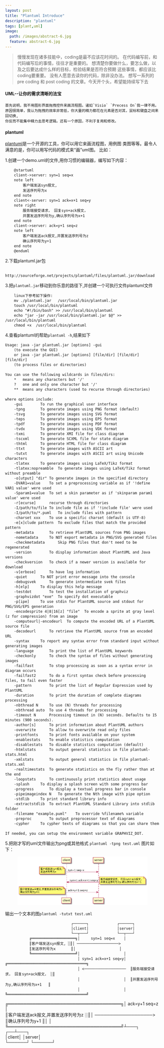 ```yaml
---
layout: post
title: "Plantuml Introduce"
description: "plantuml"
tags: [plant,uml]
image:
  path: /images/abstract-6.jpg
  feature: abstract-6.jpg
---
```


> 慢慢发现在诸多技能中，coding是最不应该花时间的。
> 在代码编写前，和代码编写后的事情，往往才是重要的。
> 想清楚你要做什么，要怎么做，以及之后要达成什么样的目标，检验结果是否符合预期
> 这些事情，都应该比coding要重要。
> 没有人愿意去读你的代码，除非没办法。
> 想写一系列的pre coding 和 post coding 的文章。今天开个头，希望能持续写下去

#### UML--让你的需求清晰的法宝

    首先说明，我不用图形界面拖拽控件来画流程图。诸如`Visio` `Precess On`我一律不用。
    原因很简单，我认为拖拽的效率非常低，你大量的精力都花在元素是否对其，鼠标和键盘之间来回切换,
    你反而不能集中精力去思考逻辑。还有一个原因，不利于复用和修改。

#### plantuml

[plantuml](https://plantuml.com/index "plantuml")是一个开源的工具，你可以用它来画流程图，用例图
类图等等。最令人满意的是，你可以用写代码的模式来“画”uml图。
比如：

1.创建一个demo.uml的文件,用你习惯的编辑器，编写如下内容：
```
    @startuml
    client->server: syn=1 seq=x
    note left
        客户端发送syn报文,
        发送序列号为x
    end note
    client<-server: syn=1 ack=x+1 seq=y
    note right
        服务端接受请求， 回复syn+ack报文，
        并置发送序列号为y,确认序列号为x+1
    end note
    client->server: ack=y+1 seq=z
    note left
        客户端发送ack报文,并置发送序列号为z
        确认序列号为y+1
    end note
    @enduml
```
2.下载plantuml.jar包
```
    http://sourceforge.net/projects/plantuml/files/plantuml.jar/download
```
3.把`plantuml.jar`移动到你乐意的路径下,并创建一个可执行文件plantuml文件
```
    linux下参考如下操作:
    mv ./plantuml.jar   /usr/local/bin/plantuml.jar
    touch /usr/local/bin/plantuml
    echo "#!/bin/bash" >> /usr/local/bin/plantuml
    echo "jar -jar /usr/local/bin/plantuml.jar $@" >> /usr/local/bin/plantuml
    chmod +x  /usr/local/bin/plantuml 
```
4.查看plantuml的帮助`plantuml -h`,结果如下
```
Usage: java -jar plantuml.jar [options] -gui
	(to execute the GUI)
    or java -jar plantuml.jar [options] [file/dir] [file/dir] [file/dir]
	(to process files or directories)

You can use the following wildcards in files/dirs:
	*	means any characters but '/'
	?	one and only one character but '/'
	**	means any characters (used to recurse through directories)

where options include:
    -gui		To run the graphical user interface
    -tpng		To generate images using PNG format (default)
    -tsvg		To generate images using SVG format
    -teps		To generate images using EPS format
    -tpdf		To generate images using PDF format
    -tvdx		To generate images using VDX format
    -txmi		To generate XMI file for class diagram
    -tscxml		To generate SCXML file for state diagram
    -thtml		To generate HTML file for class diagram
    -ttxt		To generate images with ASCII art
    -tutxt		To generate images with ASCII art using Unicode characters
    -tlatex		To generate images using LaTeX/Tikz format
    -tlatex:nopreamble	To generate images using LaTeX/Tikz format without preamble
    -o[utput] "dir"	To generate images in the specified directory
    -DVAR1=value	To set a preprocessing variable as if '!define VAR1 value' were used
    -Sparam1=value	To set a skin parameter as if 'skinparam param1 value' were used
    -r[ecurse]		recurse through directories
    -I/path/to/file	To include file as if '!include file' were used
    -I/path/to/*.puml	To include files with pattern
    -charset xxx	To use a specific charset (default is UTF-8)
    -e[x]clude pattern	To exclude files that match the provided pattern
    -metadata		To retrieve PlantUML sources from PNG images
    -nometadata		To NOT export metadata in PNG/SVG generated files
    -checkmetadata		Skip PNG files that don't need to be regenerated
    -version		To display information about PlantUML and Java versions
    -checkversion	To check if a newer version is available for download
    -v[erbose]		To have log information
    -quiet		To NOT print error message into the console
    -debugsvek		To generate intermediate svek files
    -h[elp]		To display this help message
    -testdot		To test the installation of graphviz
    -graphvizdot "exe"	To specify dot executable
    -p[ipe]		To use stdin for PlantUML source and stdout for PNG/SVG/EPS generation
    -encodesprite 4|8|16[z] "file"	To encode a sprite at gray level (z for compression) from an image
    -computeurl|-encodeurl	To compute the encoded URL of a PlantUML source file
    -decodeurl		To retrieve the PlantUML source from an encoded URL
    -syntax		To report any syntax error from standard input without generating images
    -language		To print the list of PlantUML keywords
    -checkonly		To check the syntax of files without generating images
    -failfast		To stop processing as soon as a syntax error in diagram occurs
    -failfast2		To do a first syntax check before processing files, to fail even faster
    -pattern		To print the list of Regular Expression used by PlantUML
    -duration		To print the duration of complete diagrams processing
    -nbthread N		To use (N) threads for processing
    -nbthread auto	To use 4 threads for processing
    -timeout N		Processing timeout in (N) seconds. Defaults to 15 minutes (900 seconds).
    -author[s]		To print information about PlantUML authors
    -overwrite		To allow to overwrite read only files
    -printfonts		To print fonts available on your system
    -enablestats	To enable statistics computation
    -disablestats	To disable statistics computation (default)
    -htmlstats		To output general statistics in file plantuml-stats.html
    -xmlstats		To output general statistics in file plantuml-stats.xml
    -realtimestats	To generate statistics on the fly rather than at the end
    -loopstats		To continuously print statistics about usage
    -splash		To display a splash screen with some progress bar
    -progress		To display a textual progress bar in console
    -pipeimageindex N	To generate the Nth image with pipe option
    -stdlib		To print standard library info
    -extractstdlib	To extract PlantUML Standard Library into stdlib folder
    -filename "example.puml"	To override %filename% variable
    -preproc		To output preprocessor text of diagrams
    -cypher		To cypher texts of diagrams so that you can share them

If needed, you can setup the environment variable GRAPHVIZ_DOT.
```

5.把刚才写的uml文件输出为png或其他格式
    `plantuml -tpng test.uml` 图片如下：
<figure>
    <a href=''><img src="/images/tcp_demo.png"></a>
</figure>

输出一个文本的图`plantuml -tutxt test.uml`




                                  ┌──────┐             ┌──────┐                                    
                                  │client│             │server│                                    
                                  └──┬───┘             └──┬───┘                                    
               ╔════════════════════╗│     syn=1 seq=x    │                                        
               ║客户端发送syn报文, ░║│ ───────────────────>                                        
               ║发送序列号为x       ║│                    │                                        
               ╚════════════════════╝│                    │                                        
                                     │ syn=1 ack=x+1 seq=y│  ╔════════════════════════════════════╗
                                     │ <───────────────────  ║服务端接受请求， 回复syn+ack报文， ░║
                                     │                    │  ║并置发送序列号为y,确认序列号为x+1   ║
                                     │                    │  ╚════════════════════════════════════╝
╔═════════════════════════════════════╗│    ack=y+1 seq=z   │                                        
║客户端发送ack报文,并置发送序列号为z ░║│ ───────────────────>                                        
║确认序列号为y+1                      ║│                    │                                        
╚═════════════════════════════════════╝┴───┐             ┌──┴───┐                                    
                                  │client│             │server│                                    
                                  └──────┘             └──────┘                                    
